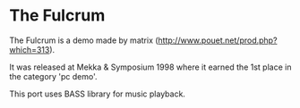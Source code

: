 # The Fulcrum

The Fulcrum is a demo made by matrix (http://www.pouet.net/prod.php?which=313).

It was released at Mekka & Symposium 1998 where it earned the 1st place in the category 'pc demo'.


This port uses BASS library for music playback.
